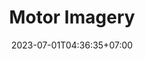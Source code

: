 ---
title: "Motor Imagery"
layout: demo_detail
field: NLP
authors: Pongkorn Settasompop, Chaklam Silpasuwanchai
description: Develop a EEG motor imagery application using Event-Related Desynchronization and Transfer Learning
paper: 
publication_date: 
github: https://github.com/chanapapan/Depression-Detection
date: 2023-07-01T04:36:35+07:00
draft: false
image: "/img/demo/mi.png"
iframe: "https://www.youtube.com/watch?v=q4UmkShbIiA"
---